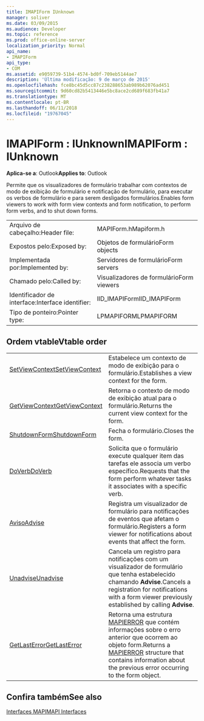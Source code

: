 ```yaml
---
title: IMAPIForm IUnknown
manager: soliver
ms.date: 03/09/2015
ms.audience: Developer
ms.topic: reference
ms.prod: office-online-server
localization_priority: Normal
api_name:
- IMAPIForm
api_type:
- COM
ms.assetid: e9059739-51b4-4574-bd0f-709eb5144ae7
description: 'Última modificação: 9 de março de 2015'
ms.openlocfilehash: fce8bc45d5cc87c238288653ab989b62076ad451
ms.sourcegitcommit: 9d60cd82b5413446e5bc8ace2cd689f683fb41a7
ms.translationtype: MT
ms.contentlocale: pt-BR
ms.lasthandoff: 06/11/2018
ms.locfileid: "19767045"
---
```

# <a name="imapiform--iunknown"></a><span data-ttu-id="48b4a-103">IMAPIForm : IUnknown</span><span class="sxs-lookup"><span data-stu-id="48b4a-103">IMAPIForm : IUnknown</span></span>

  
  
<span data-ttu-id="48b4a-104">**Aplica-se a**: Outlook</span><span class="sxs-lookup"><span data-stu-id="48b4a-104">**Applies to**: Outlook</span></span> 
  
<span data-ttu-id="48b4a-105">Permite que os visualizadores de formulário trabalhar com contextos de modo de exibição de formulário e notificação de formulário, para executar os verbos de formulário e para serem desligados formulários.</span><span class="sxs-lookup"><span data-stu-id="48b4a-105">Enables form viewers to work with form view contexts and form notification, to perform form verbs, and to shut down forms.</span></span>
  
|||
|:-----|:-----|
|<span data-ttu-id="48b4a-106">Arquivo de cabeçalho:</span><span class="sxs-lookup"><span data-stu-id="48b4a-106">Header file:</span></span>  <br/> |<span data-ttu-id="48b4a-107">MAPIForm.h</span><span class="sxs-lookup"><span data-stu-id="48b4a-107">Mapiform.h</span></span>  <br/> |
|<span data-ttu-id="48b4a-108">Expostos pelo:</span><span class="sxs-lookup"><span data-stu-id="48b4a-108">Exposed by:</span></span>  <br/> |<span data-ttu-id="48b4a-109">Objetos de formulário</span><span class="sxs-lookup"><span data-stu-id="48b4a-109">Form objects</span></span>  <br/> |
|<span data-ttu-id="48b4a-110">Implementada por:</span><span class="sxs-lookup"><span data-stu-id="48b4a-110">Implemented by:</span></span>  <br/> |<span data-ttu-id="48b4a-111">Servidores de formulário</span><span class="sxs-lookup"><span data-stu-id="48b4a-111">Form servers</span></span>  <br/> |
|<span data-ttu-id="48b4a-112">Chamado pelo:</span><span class="sxs-lookup"><span data-stu-id="48b4a-112">Called by:</span></span>  <br/> |<span data-ttu-id="48b4a-113">Visualizadores de formulário</span><span class="sxs-lookup"><span data-stu-id="48b4a-113">Form viewers</span></span>  <br/> |
|<span data-ttu-id="48b4a-114">Identificador de interface:</span><span class="sxs-lookup"><span data-stu-id="48b4a-114">Interface identifier:</span></span>  <br/> |<span data-ttu-id="48b4a-115">IID_IMAPIForm</span><span class="sxs-lookup"><span data-stu-id="48b4a-115">IID_IMAPIForm</span></span>  <br/> |
|<span data-ttu-id="48b4a-116">Tipo de ponteiro:</span><span class="sxs-lookup"><span data-stu-id="48b4a-116">Pointer type:</span></span>  <br/> |<span data-ttu-id="48b4a-117">LPMAPIFORM</span><span class="sxs-lookup"><span data-stu-id="48b4a-117">LPMAPIFORM</span></span>  <br/> |
   
## <a name="vtable-order"></a><span data-ttu-id="48b4a-118">Ordem vtable</span><span class="sxs-lookup"><span data-stu-id="48b4a-118">Vtable order</span></span>

|||
|:-----|:-----|
|[<span data-ttu-id="48b4a-119">SetViewContext</span><span class="sxs-lookup"><span data-stu-id="48b4a-119">SetViewContext</span></span>](imapiform-setviewcontext.md) <br/> |<span data-ttu-id="48b4a-120">Estabelece um contexto de modo de exibição para o formulário.</span><span class="sxs-lookup"><span data-stu-id="48b4a-120">Establishes a view context for the form.</span></span>  <br/> |
|[<span data-ttu-id="48b4a-121">GetViewContext</span><span class="sxs-lookup"><span data-stu-id="48b4a-121">GetViewContext</span></span>](imapiform-getviewcontext.md) <br/> |<span data-ttu-id="48b4a-122">Retorna o contexto de modo de exibição atual para o formulário.</span><span class="sxs-lookup"><span data-stu-id="48b4a-122">Returns the current view context for the form.</span></span>  <br/> |
|[<span data-ttu-id="48b4a-123">ShutdownForm</span><span class="sxs-lookup"><span data-stu-id="48b4a-123">ShutdownForm</span></span>](imapiform-shutdownform.md) <br/> |<span data-ttu-id="48b4a-124">Fecha o formulário.</span><span class="sxs-lookup"><span data-stu-id="48b4a-124">Closes the form.</span></span>  <br/> |
|[<span data-ttu-id="48b4a-125">DoVerb</span><span class="sxs-lookup"><span data-stu-id="48b4a-125">DoVerb</span></span>](imapiform-doverb.md) <br/> |<span data-ttu-id="48b4a-126">Solicita que o formulário execute qualquer item das tarefas ele associa um verbo específico.</span><span class="sxs-lookup"><span data-stu-id="48b4a-126">Requests that the form perform whatever tasks it associates with a specific verb.</span></span>  <br/> |
|[<span data-ttu-id="48b4a-127">Aviso</span><span class="sxs-lookup"><span data-stu-id="48b4a-127">Advise</span></span>](imapiform-advise.md) <br/> |<span data-ttu-id="48b4a-128">Registra um visualizador de formulário para notificações de eventos que afetam o formulário.</span><span class="sxs-lookup"><span data-stu-id="48b4a-128">Registers a form viewer for notifications about events that affect the form.</span></span>  <br/> |
|[<span data-ttu-id="48b4a-129">Unadvise</span><span class="sxs-lookup"><span data-stu-id="48b4a-129">Unadvise</span></span>](imapiform-unadvise.md) <br/> |<span data-ttu-id="48b4a-130">Cancela um registro para notificações com um visualizador de formulário que tenha estabelecido chamando **Advise**.</span><span class="sxs-lookup"><span data-stu-id="48b4a-130">Cancels a registration for notifications with a form viewer previously established by calling **Advise**.</span></span>  <br/> |
|[<span data-ttu-id="48b4a-131">GetLastError</span><span class="sxs-lookup"><span data-stu-id="48b4a-131">GetLastError</span></span>](imapiform-getlasterror.md) <br/> |<span data-ttu-id="48b4a-132">Retorna uma estrutura [MAPIERROR](mapierror.md) que contém informações sobre o erro anterior que ocorrem ao objeto form.</span><span class="sxs-lookup"><span data-stu-id="48b4a-132">Returns a [MAPIERROR](mapierror.md) structure that contains information about the previous error occurring to the form object.</span></span>  <br/> |
   
## <a name="see-also"></a><span data-ttu-id="48b4a-133">Confira também</span><span class="sxs-lookup"><span data-stu-id="48b4a-133">See also</span></span>



[<span data-ttu-id="48b4a-134">Interfaces MAPI</span><span class="sxs-lookup"><span data-stu-id="48b4a-134">MAPI Interfaces</span></span>](mapi-interfaces.md)

